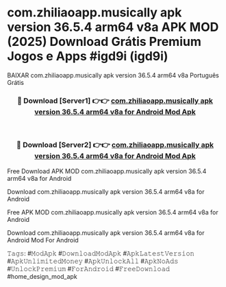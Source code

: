 # com.zhiliaoapp.musically apk version 36.5.4 arm64 v8a APK MOD (2025) Download Grátis Premium Jogos e Apps #igd9i (igd9i)
BAIXAR com.zhiliaoapp.musically apk version 36.5.4 arm64 v8a Português Grátis

<div align="center">
<h3>🔴 Download [Server1] 👉👉 <a href="https://apps.libra.edu.pl?title=com.zhiliaoapp.musically_apk_version_36.5.4_arm64_v8a&ref=21FP2">com.zhiliaoapp.musically apk version 36.5.4 arm64 v8a for Android Mod Apk</a></h3><br>

<h3>🔴 Download [Server2] 👉👉 <a href="https://apps.libra.edu.pl?title=com.zhiliaoapp.musically_apk_version_36.5.4_arm64_v8a&ref=21FP2">com.zhiliaoapp.musically apk version 36.5.4 arm64 v8a for Android Mod Apk</a></h3>
</div>


Free Download APK MOD com.zhiliaoapp.musically apk version 36.5.4 arm64 v8a for Android

Download com.zhiliaoapp.musically apk version 36.5.4 arm64 v8a for Android 

Free APK MOD com.zhiliaoapp.musically apk version 36.5.4 arm64 v8a for Android 

Download com.zhiliaoapp.musically apk version 36.5.4 arm64 v8a for Android Mod For Android

𝚃𝚊𝚐𝚜: #𝙼𝚘𝚍𝙰𝚙𝚔 #𝙳𝚘𝚠𝚗𝚕𝚘𝚊𝚍𝙼𝚘𝚍𝙰𝚙𝚔 #𝙰𝚙𝚔𝙻𝚊𝚝𝚎𝚜𝚝𝚅𝚎𝚛𝚜𝚒𝚘𝚗 #𝙰𝚙𝚔𝚄𝚗𝚕𝚒𝚖𝚒𝚝𝚎𝚍𝙼𝚘𝚗𝚎𝚢 #𝙰𝚙𝚔𝚄𝚗𝚕𝚘𝚌𝚔𝙰𝚕𝚕 #𝙰𝚙𝚔𝙽𝚘𝙰𝚍𝚜 #𝚄𝚗𝚕𝚘𝚌𝚔𝙿𝚛𝚎𝚖𝚒𝚞𝚖 #𝙵𝚘𝚛𝙰𝚗𝚍𝚛𝚘𝚒𝚍 #𝙵𝚛𝚎𝚎𝙳𝚘𝚠𝚗𝚕𝚘𝚊𝚍 #home_design_mod_apk
